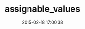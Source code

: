 ---
layout: post
title:  "assignable_values"
repo:   "makandra/assignable_values"
date:   2015-02-18 17:00:38
gemurl: https://github.com/makandra/assignable_values
---